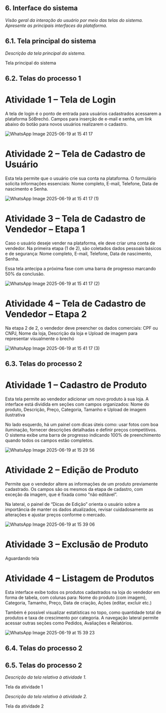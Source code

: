
## 6. Interface do sistema

_Visão geral da interação do usuário por meio das telas do sistema. Apresente as principais interfaces da plataforma._

## 6.1. Tela principal do sistema

_Descrição da tela principal do sistema._

Tela principal do sistema


## 6.2. Telas do processo 1

# Atividade 1 – Tela de Login

A tela de login é o ponto de entrada para usuários cadastrados acessarem a plataforma SóBrechó. Campos para inserção de e-mail e senha, um link abaixo do botão para novos usuários realizarem o cadastro.

![WhatsApp Image 2025-06-19 at 15 41 17](https://github.com/user-attachments/assets/06d39be2-99b9-4848-9d60-4b0fa7715625)

# Atividade 2 – Tela de Cadastro de Usuário

Esta tela permite que o usuário crie sua conta na plataforma. O formulário solicita informações essenciais: Nome completo, E-mail, Telefone, Data de nascimento e Senha.

![WhatsApp Image 2025-06-19 at 15 41 17 (1)](https://github.com/user-attachments/assets/938e9be7-d9f7-4084-8893-fcff79b67f2e)

# Atividade 3 – Tela de Cadastro de Vendedor – Etapa 1

Caso o usuário deseje vender na plataforma, ele deve criar uma conta de vendedor.
Na primeira etapa (1 de 2), são coletados dados pessoais básicos e de segurança: Nome completo, E-mail, Telefone, Data de nascimento, Senha.

Essa tela antecipa a próxima fase com uma barra de progresso marcando 50% da conclusão.

![WhatsApp Image 2025-06-19 at 15 41 17 (2)](https://github.com/user-attachments/assets/54ad244a-5133-4cbf-a926-2805d4cce09b)

# Atividade 4 – Tela de Cadastro de Vendedor – Etapa 2

Na etapa 2 de 2, o vendedor deve preencher os dados comerciais: CPF ou CNPJ, Nome da loja, Descrição da loja e Upload de imagem para representar visualmente o brechó

![WhatsApp Image 2025-06-19 at 15 41 17 (3)](https://github.com/user-attachments/assets/43d4428c-b71f-4c8d-92c4-5c3f6a6992af)

## 6.3. Telas do processo 2

# Atividade 1 – Cadastro de Produto

Esta tela permite ao vendedor adicionar um novo produto à sua loja. A interface está dividida em seções com campos organizados: Nome do produto, Descrição, Preço, Categoria, Tamanho e Upload de imagem ilustrativa

No lado esquerdo, há um painel com dicas úteis como: usar fotos com boa iluminação, fornecer descrições detalhadas e definir preços competitivos. O sistema exibe uma barra de progresso indicando 100% de preenchimento quando todos os campos estão completos.

![WhatsApp Image 2025-06-19 at 15 29 56](https://github.com/user-attachments/assets/352df83a-f30c-4906-8c8b-8ba5001ccfe2)

# Atividade 2 – Edição de Produto

Permite que o vendedor altere as informações de um produto previamente cadastrado. Os campos são os mesmos da etapa de cadastro, com exceção da imagem, que é fixada como “não editável”.

Na lateral, o painel de “Dicas de Edição” orienta o usuário sobre a importância de manter os dados atualizados, revisar cuidadosamente as alterações e ajustar preços conforme o mercado.

![WhatsApp Image 2025-06-19 at 15 39 06](https://github.com/user-attachments/assets/e0b68258-7184-46c4-91b1-d078d9bee596)

# Atividade 3 – Exclusão de Produto

Aguardando tela

# Atividade 4 – Listagem de Produtos

Esta interface exibe todos os produtos cadastrados na loja do vendedor em forma de tabela, com colunas para: Nome do produto (com imagem), Categoria, Tamanho, Preço, Data de criação, Ações (editar, excluir etc.)

Também é possível visualizar estatísticas no topo, como quantidade total de produtos e taxa de crescimento por categoria. A navegação lateral permite acessar outras seções como Pedidos, Avaliações e Relatórios.

![WhatsApp Image 2025-06-19 at 15 39 23](https://github.com/user-attachments/assets/909e308a-d781-43b1-8a3c-a13e838a8086)

## 6.4. Telas do processo 2



## 6.5. Telas do processo 2

_Descrição da tela relativa à atividade 1._

Tela da atividade 1

_Descrição da tela relativa à atividade 2._

Tela da atividade 2

